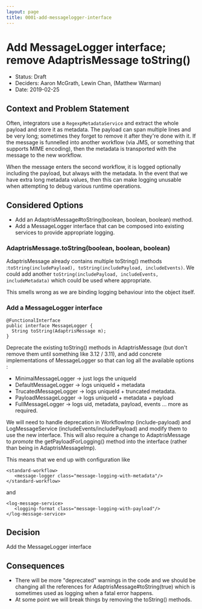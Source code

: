 ```yaml
---
layout: page
title: 0001-add-messagelogger-interface
---
```

# Add MessageLogger interface; remove AdaptrisMessage toString()

* Status: Draft
* Deciders: Aaron McGrath, Lewin Chan, (Matthew Warman)
* Date: 2019-02-25

## Context and Problem Statement

Often, integrators use a `RegexpMetadataService` and extract the whole payload and store it as metadata. The payload can span multiple lines and be very long; sometimes they forget to remove it after they're done with it. If the message is funnelled into another workflow (via JMS, or something that supports MIME encoding), then the metadata is transported with the message to the new workflow.

When the message enters the second workflow, it is logged optionally including the payload, but always with the metadata. In the event that we have extra long metadata values, then this can make logging unusable when attempting to debug various runtime operations.

## Considered Options

* Add an AdaptrisMessage#toString(boolean, boolean, boolean) method.
* Add a MessageLogger interface that can be composed into existing services to provide appropriate logging.

### AdaptrisMessage.toString(boolean, boolean, boolean)

AdaptrisMessage already contains multiple toString() methods :`toString(includePayload), toString(includePayload, includeEvents)`.  We could add another `toString(includePayload, includeEvents, includeMetadata)` which could be used where appropriate.

This smells wrong as we are binding logging behaviour into the object itself.

### Add a MessageLogger interface

```
@FunctionalInterface
public interface MessageLogger {
  String toString(AdaptrisMessage m);
}
```

Deprecate the existing toString() methods in AdaptrisMessage (but don't remove them until something like 3.12 / 3.11), and add concrete implementations of MessageLogger so that can log all the available options :

* MinimalMessageLogger -> just logs the uniqueId
* DefaultMessageLogger -> logs uniqueId + metadata
* TrucatedMessageLogger -> logs uniqueId + truncated metadata.
* PayloadMessageLogger -> logs uniqueId + metadata + payload
* FullMessageLogger -> logs uid, metadata, payload, events
... more as required.

We will need to handle deprecation in WorkflowImp (include-payload) and LogMessageService (includeEvents/includePayload) and modify them to use the new interface.
This will also require a change to AdaptrisMessage to _promote_ the getPayloadForLogging() method into the interface (rather than being in AdaptrisMessageImp).

This means that we end up with configuration like

```
<standard-workflow>
   <message-logger class="message-logging-with-metadata"/>
</standard-workflow>
```
and
```
<log-message-service>
   <logging-format class="message-logging-with-payload"/>
</log-message-service>
```

## Decision

Add the MessageLogger interface

## Consequences

* There will be more "deprecated" warnings in the code and we should be changing all the references for AdaptrisMessage#toString(true) which is sometimes used as logging when a fatal error happens.
* At some point we will break things by removing the toString() methods.

